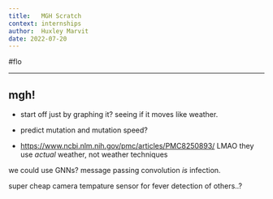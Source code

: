 ```yaml
---
title:   MGH Scratch
context: internships 
author:  Huxley Marvit
date: 2022-07-20
---
```


#flo

***

## mgh!

- start off just by graphing it? seeing if it moves like weather.


- predict mutation and mutation speed?

- https://www.ncbi.nlm.nih.gov/pmc/articles/PMC8250893/ LMAO they use *actual* weather, not weather techniques


we could use GNNs? message passing convolution *is* infection.


super cheap camera tempature sensor for fever detection of others..? 



































